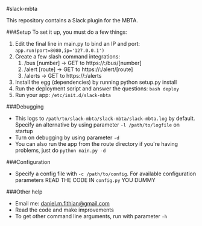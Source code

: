 #slack-mbta

This repository contains a Slack plugin for the MBTA.

###Setup
To set it up, you must do a few things:
1. Edit the final line in main.py to bind an IP and port: `app.run(port=8080,ip='127.0.0.1')`
2. Create a few slash command integrations:
    1. /bus [number] -> GET to https://<hostname>:<port>/bus/[number]
    2. /alert [route] -> GET to https://<hostname>:<port>/alert/[route]
    3. /alerts -> GET to https://<hostname>:<port>/alerts
3. Install the egg (dependencies) by running python setup.py install
4. Run the deployment script and answer the questions: `bash deploy`
5. Run your app: `/etc/init.d/slack-mbta`

###Debugging
- This logs to `/path/to/slack-mbta/slack-mbta/slack-mbta.log` by default. Specify an alternative by using parameter `-l /path/to/logfile` on startup
- Turn on debugging by using parameter `-d`
- You can also run the app from the route directory if you're having problems, just do `python main.py -d`

###Configuration
- Specify a config file with `-c /path/to/config`. For available configuration parameters READ THE CODE IN `config.py` YOU DUMMY

###Other help
- Email me: daniel.m.fithian@gmail.com
- Read the code and make improvements
- To get other command line arguments, run with parameter `-h`
